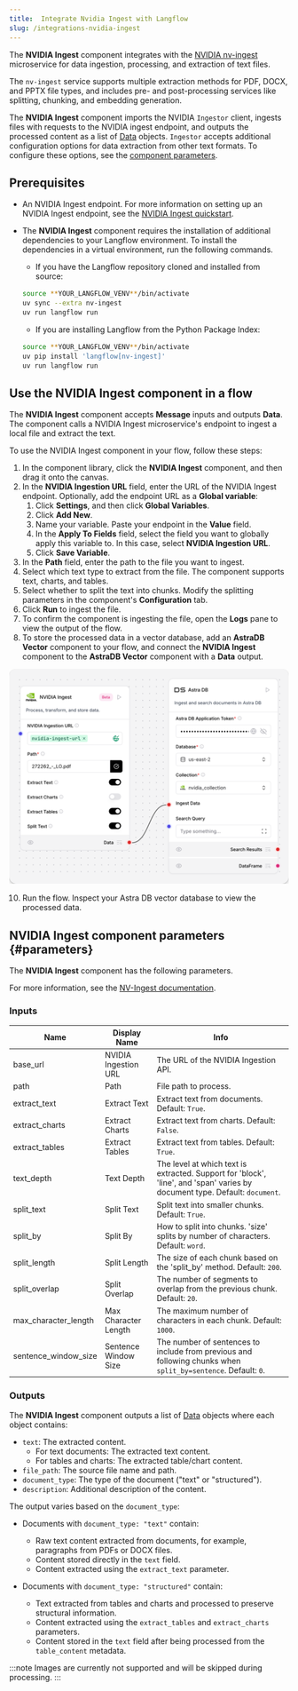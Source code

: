 ```yaml
---
title:  Integrate Nvidia Ingest with Langflow
slug: /integrations-nvidia-ingest
---
```


The **NVIDIA Ingest** component integrates with the [NVIDIA nv-ingest](https://github.com/NVIDIA/nv-ingest) microservice for data ingestion, processing, and extraction of text files.

The `nv-ingest` service supports multiple extraction methods for PDF, DOCX, and PPTX file types, and includes pre-  and post-processing services like splitting, chunking, and embedding generation.

The **NVIDIA Ingest** component imports the NVIDIA `Ingestor` client, ingests files with requests to the NVIDIA ingest endpoint, and outputs the processed content as a list of [Data](/concepts-objects#data-object) objects. `Ingestor` accepts additional configuration options for data extraction from other text formats. To configure these options, see the [component parameters](/integrations-nvidia-ingest#parameters).

## Prerequisites

* An NVIDIA Ingest endpoint. For more information on setting up an NVIDIA Ingest endpoint, see the [NVIDIA Ingest quickstart](https://github.com/NVIDIA/nv-ingest?tab=readme-ov-file#quickstart).

* The **NVIDIA Ingest** component requires the installation of additional dependencies to your Langflow environment. To install the dependencies in a virtual environment, run the following commands.

  * If you have the Langflow repository cloned and installed from source:
  ```bash
  source **YOUR_LANGFLOW_VENV**/bin/activate
  uv sync --extra nv-ingest
  uv run langflow run
  ```
  
  * If you are installing Langflow from the Python Package Index:
  ```bash
  source **YOUR_LANGFLOW_VENV**/bin/activate
  uv pip install 'langflow[nv-ingest]'
  uv run langflow run
  ```

## Use the NVIDIA Ingest component in a flow

The **NVIDIA Ingest** component accepts **Message** inputs and outputs **Data**. The component calls a NVIDIA Ingest microservice's endpoint to ingest a local file and extract the text.

To use the NVIDIA Ingest component in your flow, follow these steps:
1. In the component library, click the **NVIDIA Ingest** component, and then drag it onto the canvas.
2. In the **NVIDIA Ingestion URL** field, enter the URL of the NVIDIA Ingest endpoint.
Optionally, add the endpoint URL as a **Global variable**:
    1. Click **Settings**, and then click **Global Variables**.
    2. Click **Add New**.
    3. Name your variable. Paste your endpoint in the **Value** field.
    4. In the **Apply To Fields** field, select the field you want to globally apply this variable to. In this case, select **NVIDIA Ingestion URL**.
    5. Click **Save Variable**.
3. In the **Path** field, enter the path to the file you want to ingest.
4. Select which text type to extract from the file.
The component supports text, charts, and tables.
5. Select whether to split the text into chunks.
Modify the splitting parameters in the component's **Configuration** tab.
7. Click **Run** to ingest the file.
8. To confirm the component is ingesting the file, open the **Logs** pane to view the output of the flow.
9. To store the processed data in a vector database, add an **AstraDB Vector** component to your flow, and connect the **NVIDIA Ingest** component to the **AstraDB Vector** component with a **Data** output.

![NVIDIA Ingest component flow](nvidia-component-ingest-astra.png)

10. Run the flow.
Inspect your Astra DB vector database to view the processed data.

## NVIDIA Ingest component parameters {#parameters}

The **NVIDIA Ingest** component has the following parameters.

For more information, see the [NV-Ingest documentation](https://nvidia.github.io/nv-ingest/user-guide/).

### Inputs

| Name | Display Name | Info |
|------|--------------|------|
| base_url | NVIDIA Ingestion URL | The URL of the NVIDIA Ingestion API. |
| path | Path | File path to process. |
| extract_text | Extract Text | Extract text from documents. Default: `True`. |
| extract_charts | Extract Charts | Extract text from charts. Default: `False`. |
| extract_tables | Extract Tables | Extract text from tables. Default: `True`. |
| text_depth | Text Depth | The level at which text is extracted. Support for 'block', 'line', and 'span' varies by document type. Default: `document`. |
| split_text | Split Text | Split text into smaller chunks. Default: `True`. |
| split_by | Split By | How to split into chunks. 'size' splits by number of characters. Default: `word`. |
| split_length | Split Length | The size of each chunk based on the 'split_by' method. Default: `200`. |
| split_overlap | Split Overlap | The number of segments to overlap from the previous chunk. Default: `20`. |
| max_character_length | Max Character Length | The maximum number of characters in each chunk. Default: `1000`. |
| sentence_window_size | Sentence Window Size | The number of sentences to include from previous and following chunks when `split_by=sentence`. Default: `0`. |

### Outputs

The **NVIDIA Ingest** component outputs a list of [Data](/concepts-objects#data-object) objects where each object contains:
- `text`: The extracted content.
  - For text documents: The extracted text content.
  - For tables and charts: The extracted table/chart content.
- `file_path`: The source file name and path.
- `document_type`: The type of the document ("text" or "structured").
- `description`: Additional description of the content.

The output varies based on the `document_type`:

- Documents with `document_type: "text"` contain:
  - Raw text content extracted from documents, for example, paragraphs from PDFs or DOCX files.
  - Content stored directly in the `text` field.
  - Content extracted using the `extract_text` parameter.

- Documents with `document_type: "structured"` contain:
  - Text extracted from tables and charts and processed to preserve structural information.
  - Content extracted using the `extract_tables` and `extract_charts` parameters.
  - Content stored in the `text` field after being processed from the `table_content` metadata.

:::note
Images are currently not supported and will be skipped during processing.
:::